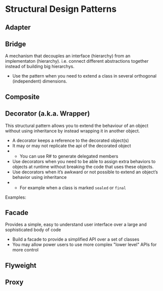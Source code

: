 # Structural Design Patterns

## Adapter

## Bridge
A mechanism that decouples an interface (hierarchy) from an implementaton (hierarchy). 
i.e. connect different abstractions together instead of building big hierarchys.

- Use the pattern when you need to extend a class in several orthogonal (independent) dimensions.

## Composite


## Decorator (a.k.a. Wrapper)
This structural pattern allows you to extend the behaviour of an object without using inheritance by instead wrapping it in another object.
 
- A decorator keeps a reference to the decorated object(s)
- It may or may not replicate the api of the decorated object
- - You can use R# to generate delegated members
- Use decorators when you need to be able to assign extra behaviors to objects at runtime without breaking the code that uses these objects.
- Use decorators when it’s awkward or not possible to extend an object’s behavior using inheritance
- - For example when a class is marked `sealed` or `final`

Examples:

## Facade
Provides a simple, easy to understand user interface over a large and sophisticated body of code

- Build a facade to provide a simplified API over a set of classes
- You may allow power users to use more complex "lower level" APIs for more control  

## Flyweight

## Proxy